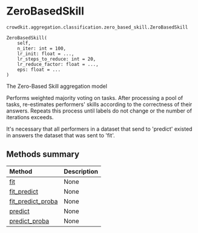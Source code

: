 # ZeroBasedSkill
`crowdkit.aggregation.classification.zero_based_skill.ZeroBasedSkill`

```
ZeroBasedSkill(
    self,
    n_iter: int = 100,
    lr_init: float = ...,
    lr_steps_to_reduce: int = 20,
    lr_reduce_factor: float = ...,
    eps: float = ...
)
```

The Zero-Based Skill aggregation model


Performs weighted majority voting on tasks. After processing a pool of tasks,
re-estimates performers' skills according to the correctness of their answers.
Repeats this process until labels do not change or the number of iterations exceeds.

It's necessary that all performers in a dataset that send to 'predict' existed in answers
the dataset that was sent to 'fit'.

## Methods summary

| Method | Description |
| :------| :-----------|
[fit](crowdkit.aggregation.classification.zero_based_skill.ZeroBasedSkill.fit.md)| None
[fit_predict](crowdkit.aggregation.classification.zero_based_skill.ZeroBasedSkill.fit_predict.md)| None
[fit_predict_proba](crowdkit.aggregation.classification.zero_based_skill.ZeroBasedSkill.fit_predict_proba.md)| None
[predict](crowdkit.aggregation.classification.zero_based_skill.ZeroBasedSkill.predict.md)| None
[predict_proba](crowdkit.aggregation.classification.zero_based_skill.ZeroBasedSkill.predict_proba.md)| None
